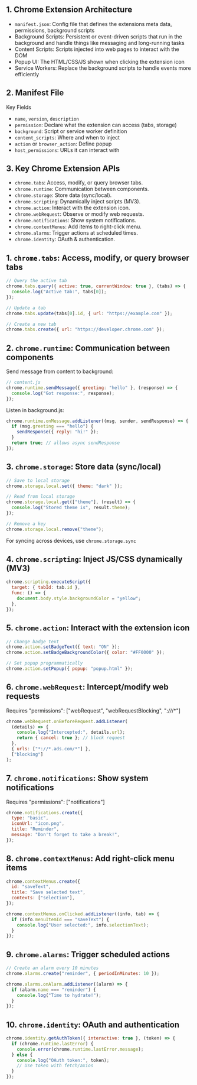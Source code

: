 ## 1. Chrome Extension Architecture

- `manifest.json`: Config file that defines the extensions meta data, permissions, background scripts
- Background Scripts: Persistent or event-driven scripts that run in the background and handle things like messaging and long-running tasks
- Content Scripts: Scripts injected into web pages to interact with the DOM
- Popup UI: The HTML/CSS/JS shown when clicking the extension icon
- Service Workers: Replace the background scripts to handle events more efficiently

## 2. Manifest File
Key Fields
- `name`, `version`, `description` 
- `permission`: Declare what the extension can access (tabs, storage)
- `background`: Script or service worker definition
- `content_scripts`: Where and when to inject
- `action` or `browser_action`: Define popup
- `host_permissions`: URLs it can interact with

## 3. Key Chrome Extension APIs

- `chrome.tabs`: Access, modify, or query browser tabs.
- `chrome.runtime`: Communication between components.
- `chrome.storage`: Store data (sync/local).
- `chrome.scripting`: Dynamically inject scripts (MV3).
- `chrome.action`: Interact with the extension icon.
- `chrome.webRequest`: Observe or modify web requests.
- `chrome.notifications`: Show system notifications.
- `chrome.contextMenus`: Add items to right-click menu.
- `chrome.alarms`: Trigger actions at scheduled times.
- `chrome.identity`: OAuth & authentication. 

## 1. `chrome.tabs`: Access, modify, or query browser tabs
```js
// Query the active tab
chrome.tabs.query({ active: true, currentWindow: true }, (tabs) => {
  console.log("Active tab:", tabs[0]);
});

// Update a tab
chrome.tabs.update(tabs[0].id, { url: "https://example.com" });

// Create a new tab
chrome.tabs.create({ url: "https://developer.chrome.com" });

```

## 2. `chrome.runtime`: Communication between components
Send message from content to background:
```js
// content.js
chrome.runtime.sendMessage({ greeting: "hello" }, (response) => {
  console.log("Got response:", response);
});
```
Listen in background.js:
```js
chrome.runtime.onMessage.addListener((msg, sender, sendResponse) => {
  if (msg.greeting === "hello") {
    sendResponse({ reply: "hi!" });
  }
  return true; // allows async sendResponse
});
```

## 3. `chrome.storage`: Store data (sync/local)
```js
// Save to local storage
chrome.storage.local.set({ theme: "dark" });

// Read from local storage
chrome.storage.local.get(["theme"], (result) => {
  console.log("Stored theme is", result.theme);
});

// Remove a key
chrome.storage.local.remove("theme");
```
For syncing across devices, use `chrome.storage.sync`

## 4. `chrome.scripting`: Inject JS/CSS dynamically (MV3)
```js
chrome.scripting.executeScript({
  target: { tabId: tab.id },
  func: () => {
    document.body.style.backgroundColor = "yellow";
  },
});
```

## 5. `chrome.action`: Interact with the extension icon
```js
// Change badge text
chrome.action.setBadgeText({ text: "ON" });
chrome.action.setBadgeBackgroundColor({ color: "#FF0000" });

// Set popup programmatically
chrome.action.setPopup({ popup: "popup.html" });
```

## 6. `chrome.webRequest`: Intercept/modify web requests
Requires "permissions": ["webRequest", "webRequestBlocking", "*://*/*"]
```js
chrome.webRequest.onBeforeRequest.addListener(
  (details) => {
    console.log("Intercepted:", details.url);
    return { cancel: true }; // block request
  },
  { urls: ["*://*.ads.com/*"] },
  ["blocking"]
);
```

## 7. `chrome.notifications`: Show system notifications
Requires "permissions": ["notifications"]
```js
chrome.notifications.create({
  type: "basic",
  iconUrl: "icon.png",
  title: "Reminder",
  message: "Don't forget to take a break!",
});
```

## 8. `chrome.contextMenus`: Add right-click menu items
```js
chrome.contextMenus.create({
  id: "saveText",
  title: "Save selected text",
  contexts: ["selection"],
});

chrome.contextMenus.onClicked.addListener((info, tab) => {
  if (info.menuItemId === "saveText") {
    console.log("User selected:", info.selectionText);
  }
});
```
## 9. `chrome.alarms`: Trigger scheduled actions
```js
// Create an alarm every 10 minutes
chrome.alarms.create("reminder", { periodInMinutes: 10 });

chrome.alarms.onAlarm.addListener((alarm) => {
  if (alarm.name === "reminder") {
    console.log("Time to hydrate!");
  }
});
```

## 10. `chrome.identity`: OAuth and authentication
```js
chrome.identity.getAuthToken({ interactive: true }, (token) => {
  if (chrome.runtime.lastError) {
    console.error(chrome.runtime.lastError.message);
  } else {
    console.log("OAuth token:", token);
    // Use token with fetch/axios
  }
});
```